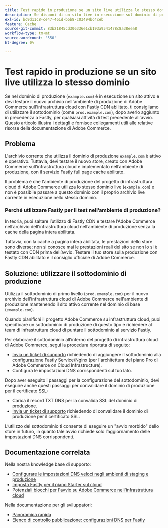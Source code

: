 ```yaml
---
title: Test rapido in produzione se un sito live utilizza lo stesso dominio
description: Se disponi di un sito live in esecuzione sul dominio di produzione ("example.com") e hai bisogno di testare il nuovo store sull’ambiente di produzione dell’infrastruttura cloud di Adobe Commerce con Fastly CDN abilitato, ti consigliamo di utilizzare il sottodominio (come "prod.example.com"), dopo averlo aggiunto in precedenza a Fastly, per qualsiasi attività di test pre-avvio. Questo articolo illustra i dettagli e fornisce collegamenti utili alle relative risorse della documentazione di Adobe Commerce.
exl-id: bc9d11c8-ce47-461d-b5b8-c03494bc4ceb
feature: Cache
source-git-commit: 83b21845cd306336e1cb193a9541478c8a38eea8
workflow-type: tm+mt
source-wordcount: '550'
ht-degree: 0%

---
```


# Test rapido in produzione se un sito live utilizza lo stesso dominio

Se nel dominio di produzione (`example.com`) è in esecuzione un sito attivo e devi testare il nuovo archivio nell&#39;ambiente di produzione di Adobe Commerce sull&#39;infrastruttura cloud con Fastly CDN abilitato, ti consigliamo di utilizzare il sottodominio (come `prod.example.com`), dopo averlo aggiunto in precedenza a Fastly, per qualsiasi attività di test precedente all&#39;avvio. Questo articolo illustra i dettagli e fornisce collegamenti utili alle relative risorse della documentazione di Adobe Commerce.

## Problema

L&#39;archivio corrente che utilizza il dominio di produzione `example.com` è attivo e operativo. Tuttavia, devi testare il nuovo store, creato con Adobe Commerce sull’infrastruttura cloud e implementato nell’ambiente di produzione, con il servizio Fastly full page cache abilitato.

Il problema è che l&#39;ambiente di produzione del progetto di infrastruttura cloud di Adobe Commerce utilizza lo stesso dominio live (`example.com`) e non è possibile passare a questo dominio con il proprio archivio live corrente in esecuzione nello stesso dominio.

### Perché utilizzare Fastly per il test nell’ambiente di produzione?

In teoria, puoi saltare l’utilizzo di Fastly CDN e testare l’Adobe Commerce nell’archivio dell’infrastruttura cloud nell’ambiente di produzione senza la cache della pagina intera abilitata.

Tuttavia, con la cache a pagina intera abilitata, le prestazioni dello store sono diverse; non si conosce mai le prestazioni reali del sito se non lo si è testato con CDN prima dell’avvio. Testare il tuo store sulla produzione con Fastly CDN abilitato è il consiglio ufficiale di Adobe Commerce.

## Soluzione: utilizzare il sottodominio di produzione

Utilizza il sottodominio di primo livello (`prod.example.com`) per il nuovo archivio dell&#39;infrastruttura cloud di Adobe Commerce nell&#39;ambiente di produzione mantenendo il sito attivo corrente nel dominio di base (`example.com`).

Quando pianifichi il progetto Adobe Commerce su infrastruttura cloud, puoi specificare un sottodominio di produzione di questo tipo e richiedere al team di infrastruttura cloud di puntare il sottodominio al servizio Fastly.

Per elaborare il sottodominio all’interno del progetto di infrastruttura cloud di Adobe Commerce, segui la procedura riportata di seguito:

* [Invia un ticket di supporto](/help/help-center-guide/help-center/magento-help-center-user-guide.md#submit-ticket) richiedendo di aggiungere il sottodominio alla configurazione Fastly Service/Nginx (per l&#39;architettura del piano Pro di Adobe Commerce on Cloud Infrastructure).
* Configura le impostazioni DNS corrispondenti sul tuo lato.

Dopo aver eseguito i passaggi per la configurazione del sottodominio, devi eseguire anche questi passaggi per convalidare il dominio di produzione per il certificato SSL:

* Carica il record TXT DNS per la convalida SSL del dominio di produzione.
* [Invia un ticket di supporto](/help/help-center-guide/help-center/magento-help-center-user-guide.md#submit-ticket) richiedendo di convalidare il dominio di produzione per il certificato SSL.

L’utilizzo del sottodominio ti consente di eseguire un &quot;avvio morbido&quot; dello store in futuro, in quanto tale avvio richiede solo l’aggiornamento delle impostazioni DNS corrispondenti.

## Documentazione correlata

Nella nostra knowledge base di supporto:

* [Configurare le impostazioni DNS veloci negli ambienti di staging e produzione](https://experienceleague.adobe.com/docs/commerce-knowledge-base/kb/how-to/configure-fastly-dns-settings-on-staging-and-production-environments.html)
* [Imposta Fastly per il piano Starter sul cloud](https://experienceleague.adobe.com/docs/commerce-knowledge-base/kb/how-to/set-up-fastly-for-starter-plan-on-cloud.html)
* [Potenziali blocchi per l&#39;avvio su Adobe Commerce nell&#39;infrastruttura cloud](https://experienceleague.adobe.com/docs/commerce-knowledge-base/kb/troubleshooting/miscellaneous/blockers-launching-on-magento-commerce-cloud.html)

Nella documentazione per gli sviluppatori:

* [Panoramica rapida](https://experienceleague.adobe.com/docs/commerce-cloud-service/user-guide/cdn/fastly.html)
* [Elenco di controllo pubblicazione: configurazioni DNS per Fastly](https://experienceleague.adobe.com/docs/commerce-cloud-service/user-guide/launch/checklist.html)
